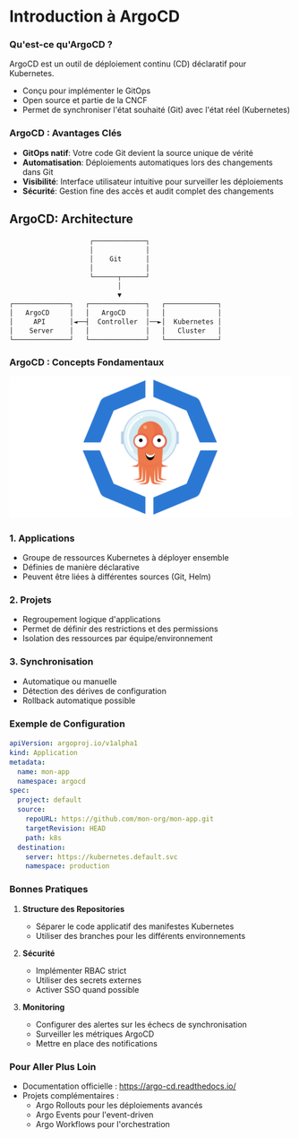 # Introduction à ArgoCD

### Qu'est-ce qu'ArgoCD ?

ArgoCD est un outil de déploiement continu (CD) déclaratif pour Kubernetes.
- Conçu pour implémenter le GitOps
- Open source et partie de la CNCF
- Permet de synchroniser l'état souhaité (Git) avec l'état réel (Kubernetes)


### ArgoCD : Avantages Clés
- **GitOps natif**: Votre code Git devient la source unique de vérité
- **Automatisation**: Déploiements automatiques lors des changements dans Git
- **Visibilité**: Interface utilisateur intuitive pour surveiller les déploiements
- **Sécurité**: Gestion fine des accès et audit complet des changements

## ArgoCD: Architecture

```
                    ┌─────────────┐
                    │             │
                    │    Git      │
                    │             │
                    └──────┬──────┘
                           │
                           ▼
┌──────────────┐   ┌──────────────┐   ┌─────────────┐
│   ArgoCD     │   │   ArgoCD     │   │             │
│     API      │◄──┤  Controller  │──►│  Kubernetes │
│    Server    │   │              │   │   Cluster   │
└──────────────┘   └──────────────┘   └─────────────┘
```

### ArgoCD : Concepts Fondamentaux


![argocd](images/kubernetes/argocd.png)



### 1. Applications
- Groupe de ressources Kubernetes à déployer ensemble
- Définies de manière déclarative
- Peuvent être liées à différentes sources (Git, Helm)

### 2. Projets
- Regroupement logique d'applications
- Permet de définir des restrictions et des permissions
- Isolation des ressources par équipe/environnement

### 3. Synchronisation
- Automatique ou manuelle
- Détection des dérives de configuration
- Rollback automatique possible

### Exemple de Configuration

```yaml
apiVersion: argoproj.io/v1alpha1
kind: Application
metadata:
  name: mon-app
  namespace: argocd
spec:
  project: default
  source:
    repoURL: https://github.com/mon-org/mon-app.git
    targetRevision: HEAD
    path: k8s
  destination:
    server: https://kubernetes.default.svc
    namespace: production
```

### Bonnes Pratiques

1. **Structure des Repositories**
   - Séparer le code applicatif des manifestes Kubernetes
   - Utiliser des branches pour les différents environnements

2. **Sécurité**
   - Implémenter RBAC strict
   - Utiliser des secrets externes
   - Activer SSO quand possible

3. **Monitoring**
   - Configurer des alertes sur les échecs de synchronisation
   - Surveiller les métriques ArgoCD
   - Mettre en place des notifications

### Pour Aller Plus Loin

- Documentation officielle : https://argo-cd.readthedocs.io/
- Projets complémentaires :
  - Argo Rollouts pour les déploiements avancés
  - Argo Events pour l'event-driven
  - Argo Workflows pour l'orchestration

